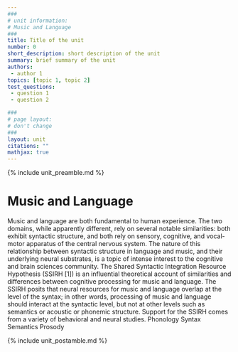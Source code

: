 ```yaml
---
###
# unit information: 
# Music and Language 
###
title: Title of the unit
number: 0
short_description: short description of the unit
summary: brief summary of the unit
authors: 
 - author 1
topics: [topic 1, topic 2]
test_questions:
 - question 1
 - question 2

###
# page layout:
# don't change
###
layout: unit
citations: ""
mathjax: true
---
```


{% include unit_preamble.md %}

# Music and Language 
Music and language are both fundamental to human experience. The two domains, while apparently different, rely on several notable similarities: both exhibit syntactic structure, and both rely on sensory, cognitive, and vocal-motor apparatus of the central nervous system. The nature of this relationship between syntactic structure in language and music, and their underlying neural substrates, is a topic of intense interest to the cognitive and brain sciences community.
The Shared Syntactic Integration Resource Hypothesis (SSIRH [1]) is an influential theoretical account of similarities and differences between cognitive processing for music and language. The SSIRH posits that neural resources for music and language overlap at the level of the syntax; in other words, processing of music and language should interact at the syntactic level, but not at other levels such as semantics or acoustic or phonemic structure.
Support for the SSIRH comes from a variety of behavioral and neural studies. 
Phonology
Syntax
Semantics
Prosody

{% include unit_postamble.md %}
